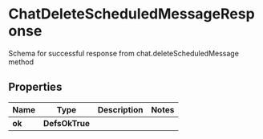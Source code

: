 

# ChatDeleteScheduledMessageResponse

Schema for successful response from chat.deleteScheduledMessage method

## Properties

| Name | Type | Description | Notes |
|------------ | ------------- | ------------- | -------------|
|**ok** | **DefsOkTrue** |  |  |



